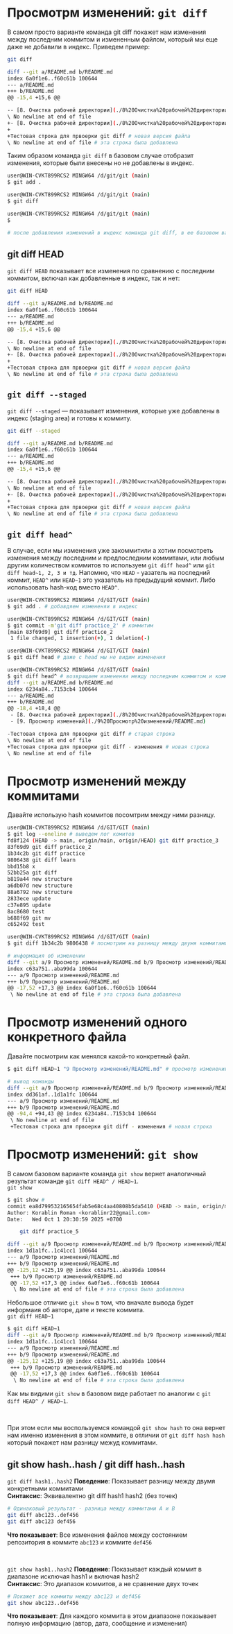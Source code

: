 # Просмотрм изменений: `git diff`
В самом просто варианте команда git diff покажет нам изменения между последним коммитом и измененным файлом, который мы еще даже не добавили в индекс. Приведем пример:  
```bash
git diff

diff --git a/README.md b/README.md
index 6a0f1e6..f60c61b 100644
--- a/README.md
+++ b/README.md
@@ -15,4 +15,6 @@

-- [8. Очистка рабочей директории](./8%20Очистка%20рабочей%20директории/README.md) # последняя строка в старой версии файла README.md
\ No newline at end of file
+- [8. Очистка рабочей директории](./8%20Очистка%20рабочей%20директории/README.md)
+
+Тестовая строка для првоерки git diff # новая версия файла
\ No newline at end of file # эта строка была добавлена
```

Таким образом команда `git diff` в базовом случае отобразит изменения, которые были внесены но не добавлены в индекс.  
```bash
user@WIN-CVKT899RCS2 MINGW64 /d/git/git (main)
$ git add .

user@WIN-CVKT899RCS2 MINGW64 /d/git/git (main)
$ git diff

user@WIN-CVKT899RCS2 MINGW64 /d/git/git (main)
$

# после добавления изменений в индекс команда git diff, в ее базовом варианте перестанет возвращать какую-либо информацию.
```
## git diff HEAD
`git diff HEAD` показывает все изменения по сравнению с последним коммитом, включая как добавленные в индекс, так и нет:  
```bash
git diff HEAD

diff --git a/README.md b/README.md
index 6a0f1e6..f60c61b 100644
--- a/README.md
+++ b/README.md
@@ -15,4 +15,6 @@

-- [8. Очистка рабочей директории](./8%20Очистка%20рабочей%20директории/README.md) # последняя строка в старой версии файла README.md
\ No newline at end of file
+- [8. Очистка рабочей директории](./8%20Очистка%20рабочей%20директории/README.md)
+
+Тестовая строка для првоерки git diff # новая версия файла
\ No newline at end of file # эта строка была добавлена
```
## `git diff --staged`
`git diff --staged` — показывает изменения, которые уже добавлены в индекс (staging area) и готовы к коммиту.
```bash
git diff --staged

diff --git a/README.md b/README.md
index 6a0f1e6..f60c61b 100644
--- a/README.md
+++ b/README.md
@@ -15,4 +15,6 @@

-- [8. Очистка рабочей директории](./8%20Очистка%20рабочей%20директории/README.md) # последняя строка в старой версии файла README.md
\ No newline at end of file
+- [8. Очистка рабочей директории](./8%20Очистка%20рабочей%20директории/README.md)
+
+Тестовая строка для првоерки git diff # новая версия файла
\ No newline at end of file # эта строка была добавлена
```
## `git diff head^`
В случае, если мы изменения уже закоммитили а хотим посмотреть изменения между последним и предпоследним коммитами, или любым другим количеством коммитов то используем `git diff head^` или `git diff head~1, 2, 3 и тд`. Напомню, что `HEAD` - уазатель на последний коммит, `HEAD^` или `HEAD~1` это указатель на предыдущий коммит. Либо использовать hash-код вместо `HEAD^`.  
```bash
user@WIN-CVKT899RCS2 MINGW64 /d/GIT/GIT (main)
$ git add . # добавдяем измененяи в индекс

user@WIN-CVKT899RCS2 MINGW64 /d/GIT/GIT (main)
$ git commit -m'git diff practice_2' # коммитим
[main 83f69d9] git diff practice_2
 1 file changed, 1 insertion(+), 1 deletion(-)

user@WIN-CVKT899RCS2 MINGW64 /d/GIT/GIT (main)
$ git diff head # даже с head мы не видим изменения

user@WIN-CVKT899RCS2 MINGW64 /d/GIT/GIT (main)
$ git diff head^ # возвращаем измененяи между последним коммитом и коммитом -1 от последнего
diff --git a/README.md b/README.md
index 6234a84..7153cb4 100644
--- a/README.md
+++ b/README.md
@@ -18,4 +18,4 @@
 - [8. Очистка рабочей директории](./8%20Очистка%20рабочей%20директории/README.md)
 - [9. Просмотр изменений](./9%20Просмотр%20изменений/README.md)

-Тестовая строка для првоерки git diff # старая строка
\ No newline at end of file
+Тестовая строка для првоерки git diff - изменения # новая строка
\ No newline at end of file
```
# Просмотр изменений между коммитами
Давайте использую hash коммитов посомтрим между ними разницу.  
```bash
user@WIN-CVKT899RCS2 MINGW64 /d/GIT/GIT (main)
$ git log --oneline # выведем лог комитов 
fd8f124 (HEAD -> main, origin/main, origin/HEAD) git diff practice_3
83f69d9 git diff practice_2
1b34c2b git diff practice
9806438 git diff learn
bbd15b8 x
52bb25a git diff
b819a44 new structure
a6db07d new structure
88a6792 new structure
2833ece update
c37e895 update
8ac8680 test
b688f69 git mv
c652492 test

user@WIN-CVKT899RCS2 MINGW64 /d/GIT/GIT (main)
$ git diff 1b34c2b 9806438 # посмотрим на разницу между двумя коммитами, выберем их по hash

# информация об изменении
diff --git a/9 Просмотр изменений/README.md b/9 Просмотр изменений/README.md
index c63a751..aba99da 100644
--- a/9 Просмотр изменений/README.md
+++ b/9 Просмотр изменений/README.md
@@ -17,52 +17,3 @@ index 6a0f1e6..f60c61b 100644
 \ No newline at end of file # эта строка была добавлена
```

# Просмотр изменений одного конкретного файла
Давайте посмотрим как менялся какой-то конкретный файл.  
```bash
$ git diff HEAD~1 "9 Просмотр изменений/README.md" # просмотр изменений конкретного файла

# вывод команды
diff --git a/9 Просмотр изменений/README.md b/9 Просмотр изменений/README.md
index dd361af..1d1a1fc 100644
--- a/9 Просмотр изменений/README.md
+++ b/9 Просмотр изменений/README.md
@@ -94,4 +94,43 @@ index 6234a84..7153cb4 100644
 \ No newline at end of file
 +Тестовая строка для првоерки git diff - изменения # новая строка
```

# Просмотр изменений: `git show`
В самом базовом варианте команда `git show` вернет аналогичный результат команде `git diff HEAD^ / HEAD~1`.  
`git show`
```bash
$ git show #
commit ea8d799532165654fab5e68c4aa40808b5da5410 (HEAD -> main, origin/main, origin/HEAD)
Author: Korablin Roman <korablinr22@gmail.com>
Date:   Wed Oct 1 20:30:59 2025 +0700

    git diff practice_5

diff --git a/9 Просмотр изменений/README.md b/9 Просмотр изменений/README.md
index 1d1a1fc..1c41cc1 100644
--- a/9 Просмотр изменений/README.md
+++ b/9 Просмотр изменений/README.md
@@ -125,12 +125,19 @@ index c63a751..aba99da 100644
 +++ b/9 Просмотр изменений/README.md
 @@ -17,52 +17,3 @@ index 6a0f1e6..f60c61b 100644
  \ No newline at end of file # эта строка была добавлена
```
Небольшое отличие `git show` в том, что вначале вывода будет информаия об авторе, дате и тексте коммита.  
`git diff HEAD~1`  
```bash
$ git diff HEAD~1
diff --git a/9 Просмотр изменений/README.md b/9 Просмотр изменений/README.md
index 1d1a1fc..1c41cc1 100644
--- a/9 Просмотр изменений/README.md
+++ b/9 Просмотр изменений/README.md
@@ -125,12 +125,19 @@ index c63a751..aba99da 100644
 +++ b/9 Просмотр изменений/README.md
 @@ -17,52 +17,3 @@ index 6a0f1e6..f60c61b 100644
  \ No newline at end of file # эта строка была добавлена
```
Как мы видими `git show` в базовом виде работает по аналогии с `git diff HEAD^ / HEAD~1`.   

<br>  

При этом если мы воспользуемся командой `git show hash` то она вернет нам именно изменения в этом коммите, в отличии от `git diff hash hash` который покажет нам разницу межуд коммитами.  

## git show hash..hash / git diff hash..hash
`git diff hash1..hash2`
**Поведение**: Показывает разницу между двумя конкретными коммитами  
**Синтаксис**: Эквивалентно git diff hash1 hash2 (без точек)  
```bash
# Одинаковый результат - разница между коммитами A и B
git diff abc123..def456
git diff abc123 def456
```
**Что показывает**: Все изменения файлов между состоянием репозитория в коммите `abc123` и коммите `def456` 

<br>  

`git show hash1..hash2`
**Поведение**: Показывает каждый коммит в диапазоне исключая hash1 и включая hash2  
**Синтаксис**: Это диапазон коммитов, а не сравнение двух точек  
```bash
# Покажет все коммиты между abc123 и def456
git show abc123..def456
```  
**Что показывает**: Для каждого коммита в этом диапазоне показывает полную информацию (автор, дата, сообщение и изменения)